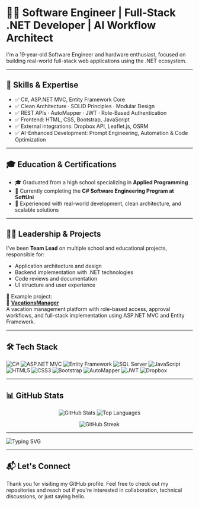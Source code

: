 # 👨‍💻 Software Engineer | Full‑Stack .NET Developer | AI Workflow Architect

I'm a 19‑year‑old Software Engineer and hardware enthusiast, focused on building real-world full-stack web applications using the .NET ecosystem.

---

## 🧠 Skills & Expertise

- ✅ C#, ASP.NET MVC, Entity Framework Core  
- ✅ Clean Architecture · SOLID Principles · Modular Design  
- ✅ REST APIs · AutoMapper · JWT · Role-Based Authentication  
- ✅ Frontend: HTML, CSS, Bootstrap, JavaScript  
- ✅ External integrations: Dropbox API, Leaflet.js, OSRM  
- ✅ AI-Enhanced Development: Prompt Engineering, Automation & Code Optimization  

---

## 🎓 Education & Certifications

- 🎓 Graduated from a high school specializing in **Applied Programming**  
- 🎯 Currently completing the **C# Software Engineering Program at SoftUni**  
- 💼 Experienced with real-world development, clean architecture, and scalable solutions

---

## 🧑‍💼 Leadership & Projects

I've been **Team Lead** on multiple school and educational projects, responsible for:

- Application architecture and design
- Backend implementation with .NET technologies
- Code reviews and documentation
- UI structure and user experience

📌 Example project:  
🔹 [**VacationsManager**](https://github.com/Petkata23/VacationsManager)  
A vacation management platform with role-based access, approval workflows, and full-stack implementation using ASP.NET MVC and Entity Framework.

---

## 🛠️ Tech Stack

![C#](https://img.shields.io/badge/C%23-239120?style=for-the-badge&logo=c-sharp&logoColor=white)
![ASP.NET MVC](https://img.shields.io/badge/ASP.NET%20MVC-512BD4?style=for-the-badge&logo=dotnet&logoColor=white)
![Entity Framework](https://img.shields.io/badge/EF%20Core-4B0082?style=for-the-badge&logo=nuget&logoColor=white)
![SQL Server](https://img.shields.io/badge/SQL%20Server-CC2927?style=for-the-badge&logo=microsoftsqlserver&logoColor=white)
![JavaScript](https://img.shields.io/badge/JavaScript-F7DF1E?style=for-the-badge&logo=javascript&logoColor=black)
![HTML5](https://img.shields.io/badge/HTML5-E34F26?style=for-the-badge&logo=html5&logoColor=white)
![CSS3](https://img.shields.io/badge/CSS3-1572B6?style=for-the-badge&logo=css3&logoColor=white)
![Bootstrap](https://img.shields.io/badge/Bootstrap-7952B3?style=for-the-badge&logo=bootstrap&logoColor=white)
![AutoMapper](https://img.shields.io/badge/AutoMapper-DD0031?style=for-the-badge)
![JWT](https://img.shields.io/badge/JWT-000000?style=for-the-badge&logo=jsonwebtokens&logoColor=white)
![Dropbox](https://img.shields.io/badge/Dropbox-0061FF?style=for-the-badge&logo=dropbox&logoColor=white)

---

## 📊 GitHub Stats

<p align="center">
  <img src="https://github-readme-stats.vercel.app/api?username=Petkata23&show_icons=true&theme=tokyonight" alt="GitHub Stats" />
  <img src="https://github-readme-stats.vercel.app/api/top-langs/?username=Petkata23&layout=compact&theme=tokyonight" alt="Top Languages" />
</p>

<p align="center">
  <img src="https://streak-stats.demolab.com?user=Petkata23&theme=tokyonight" alt="GitHub Streak" />
</p>

---

![Typing SVG](https://readme-typing-svg.herokuapp.com?font=Fira+Code&size=24&color=FFCD3C&center=true&vCenter=true&width=600&lines=Building+real-world+.NET+applications;Clean+code+%7C+AI-enhanced+development+%7C+Prompt+Engineering)

---

## 📬 Let's Connect

Thank you for visiting my GitHub profile. Feel free to check out my repositories and reach out if you're interested in collaboration, technical discussions, or just saying hello.
